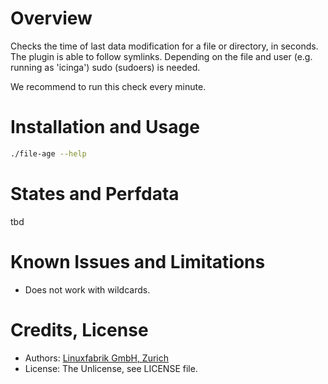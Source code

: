 # Overview

Checks the time of last data modification for a file or directory, in seconds. The plugin is able to follow symlinks. Depending on the file and user (e.g. running as 'icinga') sudo (sudoers) is needed.

We recommend to run this check every minute.


# Installation and Usage

```bash
./file-age --help
```


# States and Perfdata

tbd


# Known Issues and Limitations

* Does not work with wildcards.


# Credits, License

* Authors: [Linuxfabrik GmbH, Zurich](https://www.linuxfabrik.ch)
* License: The Unlicense, see LICENSE file.
